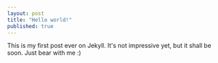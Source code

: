 ```yaml
---
layout: post
title: "Hello world!"
published: true
---
```


This is my first post ever on Jekyll. It's not impressive yet, but it shall be soon. Just bear with me :)
